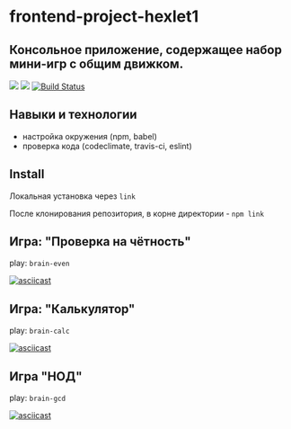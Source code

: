 # frontend-project-hexlet1

## Консольное приложение, содержащее набор мини-игр с общим движком.

<a href="https://codeclimate.com/github/codeclimate/codeclimate/maintainability"><img src="https://api.codeclimate.com/v1/badges/a99a88d28ad37a79dbf6/maintainability" /></a> <a href="https://codeclimate.com/github/codeclimate/codeclimate/test_coverage"><img src="https://api.codeclimate.com/v1/badges/a99a88d28ad37a79dbf6/test_coverage" /></a> [![Build Status](https://travis-ci.org/jurassic-period/frontend-project-hexlet1.svg?branch=master)](https://travis-ci.org/jurassic-period/frontend-project-hexlet1)

## Навыки и технологии

+ настройка окружения (npm, babel)
+ проверка кода (codeclimate, travis-ci, eslint)

## Install

Локальная установка через `link`

После клонирования репозитория, в корне директории - `npm link`

## Игра: "Проверка на чётность"
play: `brain-even`

[![asciicast](https://asciinema.org/a/D3YH1U2jOYHPStBUuztxK3Mbc.svg)](https://asciinema.org/a/D3YH1U2jOYHPStBUuztxK3Mbc)

## Игра: "Калькулятор"
play: `brain-calc`

[![asciicast](https://asciinema.org/a/pZkfMPLHaqr81T1OrHD7ftIHk.svg)](https://asciinema.org/a/pZkfMPLHaqr81T1OrHD7ftIHk)

## Игра "НОД"
play: `brain-gcd`

[![asciicast](https://asciinema.org/a/BCnE8D1ymSX48z03J8oLZhnNX.svg)](https://asciinema.org/a/BCnE8D1ymSX48z03J8oLZhnNX)
